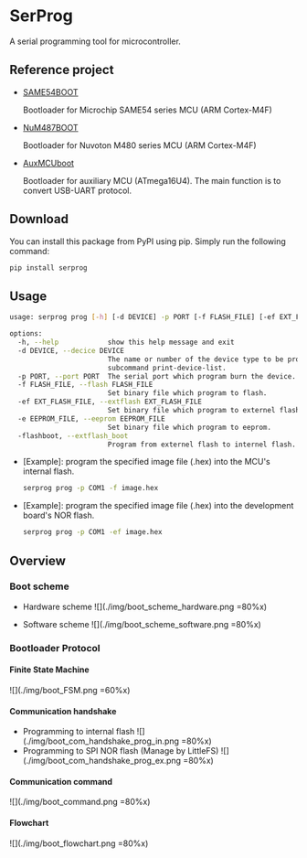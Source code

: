 # SerProg

A serial programming tool for microcontroller.

## Reference project

- [SAME54BOOT](https://github.com/cy023/SAME54BOOT)

    Bootloader for Microchip SAME54 series MCU (ARM Cortex-M4F)

- [NuM487BOOT](https://github.com/cy023/NuM487BOOT)

    Bootloader for Nuvoton M480 series MCU (ARM Cortex-M4F)

- [AuxMCUboot](https://github.com/cy023/AuxMCUboot)

    Bootloader for auxiliary MCU (ATmega16U4). The main function is to convert USB-UART protocol.

## Download

You can install this package from PyPI using pip. Simply run the following command:

```bash
pip install serprog
```

## Usage

```bash
usage: serprog prog [-h] [-d DEVICE] -p PORT [-f FLASH_FILE] [-ef EXT_FLASH_FILE] [-e EEPROM_FILE] [-flashboot]

options:
  -h, --help            show this help message and exit
  -d DEVICE, --decice DEVICE
                        The name or number of the device type to be programmed. Can see available device type by
                        subcommand print-device-list.
  -p PORT, --port PORT  The serial port which program burn the device.
  -f FLASH_FILE, --flash FLASH_FILE
                        Set binary file which program to flash.
  -ef EXT_FLASH_FILE, --extflash EXT_FLASH_FILE
                        Set binary file which program to externel flash.
  -e EEPROM_FILE, --eeprom EEPROM_FILE
                        Set binary file which program to eeprom.
  -flashboot, --extflash_boot
                        Program from externel flash to internel flash.
```

- [Example]: program the specified image file (.hex) into the MCU's internal flash.
    ```bash
    serprog prog -p COM1 -f image.hex
    ```
- [Example]: program the specified image file (.hex) into the development board's NOR flash.
    ```bash
    serprog prog -p COM1 -ef image.hex
    ```

## Overview

### Boot scheme
- Hardware scheme
    ![](./img/boot_scheme_hardware.png =80%x)

- Software scheme
    ![](./img/boot_scheme_software.png =80%x)

### Bootloader Protocol

#### Finite State Machine
![](./img/boot_FSM.png =60%x)

#### Communication handshake
- Programming to internal flash
    ![](./img/boot_com_handshake_prog_in.png =80%x)
- Programming to SPI NOR flash (Manage by LittleFS)
    ![](./img/boot_com_handshake_prog_ex.png =80%x)

#### Communication command
![](./img/boot_command.png =80%x)

#### Flowchart
![](./img/boot_flowchart.png =80%x)

<!-- #### Bootloader packet format

#### Bootloader data format -->

<!-- #### Secure Boot -->
